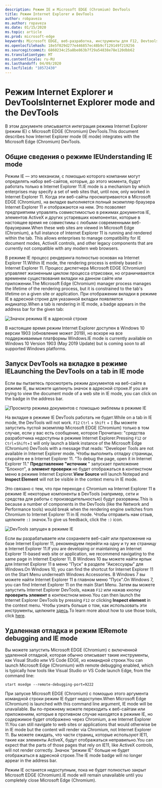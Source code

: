 ```yaml
---
description: Режим IE и Microsoft EDGE (Chromium) DevTools
title: Режим Internet Explorer и DevTools
author: robpaveza
ms.author: ropaveza
ms.date: 01/15/2020
ms.topic: article
ms.prod: microsoft-edge
keywords: Microsoft EDGE, веб-разработка, инструменты для F12, Devtools, ie11, Internet Explorer 11, режим IE
ms.openlocfilehash: 18e5f029d277e446857ec48b9cf129149f219256
ms.sourcegitcommit: 6860234c25a8be863b7f29a54838e78e120dbb62
ms.translationtype: MT
ms.contentlocale: ru-RU
ms.lasthandoff: 04/09/2020
ms.locfileid: "10572430"
---
```

# <span data-ttu-id="3b2a7-104">Режим Internet Explorer и DevTools</span><span class="sxs-lookup"><span data-stu-id="3b2a7-104">Internet Explorer mode and the DevTools</span></span>

<span data-ttu-id="3b2a7-105">В этом документе описывается интеграция режима Internet Explorer (режим IE) с Microsoft EDGE (Chromium) DevTools.</span><span class="sxs-lookup"><span data-stu-id="3b2a7-105">This document describes how Internet Explorer mode (IE mode) integrates with the Microsoft Edge (Chromium) DevTools.</span></span>

## <span data-ttu-id="3b2a7-106">Общие сведения о режиме IE</span><span class="sxs-lookup"><span data-stu-id="3b2a7-106">Understanding IE mode</span></span>

<span data-ttu-id="3b2a7-107">Режим IE — это механизм, с помощью которого компании могут определять набор веб-сайтов, которые, до этого момента, будут работать только в Internet Explorer 11.</span><span class="sxs-lookup"><span data-stu-id="3b2a7-107">IE mode is a mechanism by which enterprises may specify a set of web sites that, until now, only worked in Internet Explorer 11.</span></span> <span data-ttu-id="3b2a7-108">Когда эти веб-сайты просматриваются в Microsoft EDGE (Chromium), на вкладке выполняется полный экземпляр браузера Internet Explorer 11 и отображаются на нем. Это позволяет предприятиям управлять совместимостью в режимах документов IE, элементов ActiveX и других устаревших компонентах, которые в настоящее время не совместимы с любыми современными веб-браузерами.</span><span class="sxs-lookup"><span data-stu-id="3b2a7-108">When these web sites are viewed in Microsoft Edge (Chromium), a full instance of Internet Explorer 11 is running and rendered within the tab. This allows enterprises to manage compatibility for IE document modes, ActiveX controls, and other legacy components that are currently not compatible with any modern web browsers.</span></span>

<span data-ttu-id="3b2a7-109">В режиме IE процесс рендеринга полностью основан на Internet Explorer 11.</span><span class="sxs-lookup"><span data-stu-id="3b2a7-109">Within IE mode, the rendering process is entirely based in Internet Explorer 11.</span></span> <span data-ttu-id="3b2a7-110">Процесс диспетчера Microsoft EDGE (Chromium) управляет жизненным циклом процесса отрисовки, но ограничивается временем существования вкладки на данном сайте или приложении.</span><span class="sxs-lookup"><span data-stu-id="3b2a7-110">The Microsoft Edge (Chromium) manager process manages the lifetime of the rendering process, but it is constrained to the tab's lifetime on a given site or application.</span></span> <span data-ttu-id="3b2a7-111">При отображении вкладки в режиме IE в адресной строке для указанной вкладки появляется индикатор.</span><span class="sxs-lookup"><span data-stu-id="3b2a7-111">When a tab is rendering in IE mode, a badge appears in the address bar for the given tab:</span></span>

![Значок режима IE в адресной строке](./media/ie-mode-badge.png)

<span data-ttu-id="3b2a7-113">В настоящее время режим Internet Explorer доступен в Windows 10 версии 1903 (обновление может 2019), но вскоре на все поддерживаемые платформы Windows.</span><span class="sxs-lookup"><span data-stu-id="3b2a7-113">IE mode is currently available on Windows 10 Version 1903 (May 2019 Update) but is coming soon to all supported Windows platforms.</span></span>

## <span data-ttu-id="3b2a7-114">Запуск DevTools на вкладке в режиме IE</span><span class="sxs-lookup"><span data-stu-id="3b2a7-114">Launching the DevTools on a tab in IE mode</span></span>

<span data-ttu-id="3b2a7-115">Если вы пытаетесь просмотреть режим документов на веб-сайте в режиме IE, вы можете щелкнуть значок в адресной строке.</span><span class="sxs-lookup"><span data-stu-id="3b2a7-115">If you are trying to view the document mode of a web site in IE mode, you can click on the badge in the address bar.</span></span>

![Просмотр режима документов с помощью эмблемы в режиме IE](./media/ie-mode-badge-doc-mode.png)

<span data-ttu-id="3b2a7-117">На вкладке в режиме IE DevTools работать не будет.</span><span class="sxs-lookup"><span data-stu-id="3b2a7-117">While on a tab in IE mode, the DevTools will not work.</span></span> <span data-ttu-id="3b2a7-118">`F12` `Ctrl` + `Shift` + `I` Вы можете запустить пустой экземпляр Microsoft EDGE (Chromium) только в том случае, если у вас есть сообщение, которое Прочитано: "средства разработчика недоступны в режиме Internet Explorer.</span><span class="sxs-lookup"><span data-stu-id="3b2a7-118">Pressing `F12` or `Ctrl`+`Shift`+`I` will only launch a blank instance of the Microsoft Edge (Chromium) DevTools with a message that reads: "Developer Tools are not available in Internet Explorer mode.</span></span> <span data-ttu-id="3b2a7-119">Чтобы выполнить отладку страницы, откройте ее в Internet Explorer 11. "</span><span class="sxs-lookup"><span data-stu-id="3b2a7-119">To debug the page, open it in Internet Explorer 11."</span></span> <span data-ttu-id="3b2a7-120">**Представление "источник** " запускает приложение "Блокнот", а **элемент проверки** не будет отображаться в контекстном меню в режиме Internet Explorer.</span><span class="sxs-lookup"><span data-stu-id="3b2a7-120">**View Source** will launch Notepad and **Inspect Element** will not be visible in the context menu in IE mode.</span></span>

<span data-ttu-id="3b2a7-121">Это связано с тем, что при переходе с Chromium на Internet Explorer 11 в режиме IE некоторые компоненты в DevTools (например, сети и средства для работы с производительностью) будут разорваны.</span><span class="sxs-lookup"><span data-stu-id="3b2a7-121">This is because a number of components in the DevTools (like the Network and Performance tools) would break when the rendering engine switches from Chromium to Internet Explorer 11 in IE mode.</span></span> <span data-ttu-id="3b2a7-122">Чтобы отправить нам отзыв, щелкните `:)` значок.</span><span class="sxs-lookup"><span data-stu-id="3b2a7-122">To give us feedback, click the `:)` icon.</span></span>

![DevTools запущен в режиме IE](./media/ie-mode-devtools.png)

<span data-ttu-id="3b2a7-124">Если вы разрабатываете или сохраняете веб-сайт или приложение на базе Internet Explorer 11, рекомендуем перейти на одну и ту же страницу в Internet Explorer 11.</span><span class="sxs-lookup"><span data-stu-id="3b2a7-124">If you are developing or maintaining an Internet Explorer 11-based web site or application, we recommend navigating to the same page in Internet Explorer 11.</span></span> <span data-ttu-id="3b2a7-125">В Windows 10 вы можете найти ярлык для Internet Explorer 11 в меню "Пуск" в разделе "Аксессуары" для Windows.</span><span class="sxs-lookup"><span data-stu-id="3b2a7-125">On Windows 10, you can find the shortcut for Internet Explorer 11 on the Start Menu underneath Windows Accessories.</span></span> <span data-ttu-id="3b2a7-126">В Windows 7 вы можете найти Internet Explorer 11 в главном меню "Пуск".</span><span class="sxs-lookup"><span data-stu-id="3b2a7-126">On Windows 7, you can find Internet Explorer 11 on the main Start Menu.</span></span> <span data-ttu-id="3b2a7-127">Затем вы можете запустить Internet Explorer DevTools, нажав `F12` или нажав кнопку **проверить элемент** в контекстном меню.</span><span class="sxs-lookup"><span data-stu-id="3b2a7-127">You can then launch the Internet Explorer DevTools by pressing `F12` or clicking **Inspect element** in the context menu.</span></span> <span data-ttu-id="3b2a7-128">Чтобы узнать больше о том, как использовать эти инструменты, щелкните [здесь](/previous-versions/windows/internet-explorer/ie-developer/samples/bg182326(v%3dvs.85)).</span><span class="sxs-lookup"><span data-stu-id="3b2a7-128">To learn more about how to use those tools, click [here](/previous-versions/windows/internet-explorer/ie-developer/samples/bg182326(v%3dvs.85)).</span></span>

## <span data-ttu-id="3b2a7-129">Удаленная отладка и режим IE</span><span class="sxs-lookup"><span data-stu-id="3b2a7-129">Remote debugging and IE mode</span></span>

<span data-ttu-id="3b2a7-130">Вы можете запустить Microsoft EDGE (Chromium) с включенной удаленной отладкой, которая обычно описывает такие инструменты, как Visual Studio или VS Code EDGE, из командной строки.</span><span class="sxs-lookup"><span data-stu-id="3b2a7-130">You can launch Microsoft Edge (Chromium) with remote debugging enabled, which is typically how tools like Visual Studio or VS Code launch Edge, from the command line:</span></span>

`start msedge --remote-debugging-port=9222`

<span data-ttu-id="3b2a7-131">При запуске Microsoft EDGE (Chromium) с помощью этого аргумента командной строки режим IE будет недоступен.</span><span class="sxs-lookup"><span data-stu-id="3b2a7-131">When Microsoft Edge (Chromium) is launched with this command line argument, IE mode will be unavailable.</span></span> <span data-ttu-id="3b2a7-132">Вы по-прежнему можете переходить к веб-сайтам или приложениям, которые в противном случае находятся в режиме IE, но содержимое будет отображено через Chromium, а не Internet Explorer 11.</span><span class="sxs-lookup"><span data-stu-id="3b2a7-132">You can still navigate to web sites or applications that would otherwise be in IE mode but the content will render via Chromium, not Internet Explorer 11.</span></span> <span data-ttu-id="3b2a7-133">Вы можете ожидать, что части страниц, которые используют IE11, такие как элементы ActiveX, будут отображаться неправильно.</span><span class="sxs-lookup"><span data-stu-id="3b2a7-133">You can expect that the parts of those pages that rely on IE11, like ActiveX controls, will not render correctly.</span></span> <span data-ttu-id="3b2a7-134">Значок "режим IE" больше не будет отображаться в адресной строке.</span><span class="sxs-lookup"><span data-stu-id="3b2a7-134">The IE mode badge will no longer appear in the address bar.</span></span>

<span data-ttu-id="3b2a7-135">Режим IE останется недоступным, пока не будет полностью закрыт Microsoft EDGE (Chromium).</span><span class="sxs-lookup"><span data-stu-id="3b2a7-135">IE mode will remain unavailable until you completely close Microsoft Edge (Chromium).</span></span>